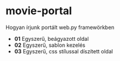 movie-portal
============
Hogyan írjunk portált web.py framewörkben

* **01**  Egyszerű, beágyazott oldal
* **02**  Egyszerű, sablon kezelés
* **03**  Egyszerű, css stílussal díszített oldal
